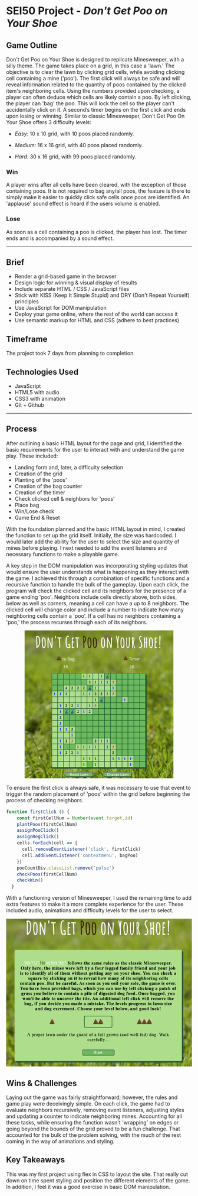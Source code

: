 # SEI50 Project - ***Don't Get Poo on Your Shoe***

## Game Outline
Don't Get Poo on Your Shoe is designed to replicate Minesweeper, with a silly theme. The game takes place on a grid, in this case a 'lawn.' The objective is to clear the lawn by clicking grid cells, while avoiding clicking cell containing a mine ('poo'). The first click will always be safe and will reveal information related to the quantity of poos contained by the clicked item's neighboring cells. Using the numbers provided upon checking, a player can often deduce which cells are likely contain a poo. By left clicking, the player can 'bag' the poo. This will lock the cell so the player can't accidentally click on it. A second’s timer begins on the first click and ends upon losing or winning. Similar to classic Minesweeper, Don't Get Poo On Your Shoe offers 3 difficulty levels:

* *Easy:* 10 x 10 grid, with 10 poos placed randomly.

* *Medium:* 16 x 16 grid, with 40 poos placed randomly.

* *Hard:* 30 x 16 grid, with 99 poos placed randomly.

### Win
 A player wins after all cells have been cleared, with the exception of those containing poos. It is not required to bag any/all poos, the feature is there to simply make it easier to quickly click safe cells once poos are identified. An 'applause' sound effect is heard if the users volume is enabled.

### Lose
As soon as a cell containing a poo is clicked, the player has lost. The timer ends and is accompanied by a sound effect.

***
## Brief
* Render a grid-based game in the browser
* Design logic for winning & visual display of results
* Include separate HTML / CSS / JavaScript files
* Stick with KISS (Keep It Simple Stupid) and DRY (Don't Repeat Yourself) principles
* Use JavaScript for DOM manipulation
* Deploy your game online, where the rest of the world can access it
* Use semantic markup for HTML and CSS (adhere to best practices)

## Timeframe
The project took 7 days from planning to completion.

## Technologies Used
* JavaScript
* HTML5 with audio
* CSS3 with animation
* Git + Github

***
## Process
After outlining a basic HTML layout for the page and grid, I identified the basic requirements for the user to interact with and understand the game play. These included:

* Landing form and, later, a difficulty selection
* Creation of the grid
* Planting of the 'poos'
* Creation of the bag counter
* Creation of the timer
* Check clicked cell & neighbors for 'poos'
* Place bag
* Win/Lose check
* Game End & Reset

With the foundation planned and the basic HTML layout in mind, I created the function to set up the grid itself. Initially, the size was hardcoded. I would later add the ability for the user to select the size and quantity of mines before playing. I next needed to add the event listeners and necessary functions to make a playable game. 

A key step in the DOM manipulation was incorporating styling updates that would ensure the user understands what is happening as they interact with the game. I achieved this through a combination of specific functions and a recursive function to handle the bulk of the gameplay. Upon each click, the program will check the clicked cell and its neighbors for the presence of a game ending 'poo'. Neighbors include cells directly above, both sides, below as well as corners, meaning a cell can have a up to 8 neighbors. The clicked cell will change color and include a number to indicate how many neighboring cells contain a 'poo'. If a cell has no neighbors containing a 'poo,' the process recurses through each of its neighbors.

<p align='center'>
<img src='./images/screenShot.jpg' height=400/>
</p>

To ensure the first click is always safe, it was necessary to use that event to trigger the random placement of 'poos' within the grid before beginning the process of checking neighbors.

``` javascript
function firstClick () {
    const firstCellNum = Number(event.target.id)
    plantPoos(firstCellNum)
    assignPooClick()
    assignRegClick()
    cells.forEach(cell => {
      cell.removeEventListener('click', firstClick)
      cell.addEventListener('contextmenu', bagPoo)
    })
    pooCountDiv.classList.remove('pulse')
    checkPoos(firstCellNum)
    checkWin()
  }
```

With a functioning version of Minesweeper, I used the remaining time to add extra features to make it a more complete experience for the user. These included audio, animations and difficulty levels for the user to select.

<p align='center'>
  <img src='./images/screenShot2.jpg' height=400>
</p>

## Wins & Challenges

Laying out the game was fairly straightforward; however, the rules and game play were deceivingly simple. On each click, the game had to evaluate neighbors recursively, removing event listeners, adjusting styles and updating a counter to indicate neighboring mines. Accounting for all these tasks, while ensuring the function wasn't 'wrapping' on edges or going beyond the bounds of the grid proved to be a fun challenge. That accounted for the bulk of the problem solving, with the much of the rest coming in the way of animations and styling.

## Key Takeaways

This was my first project using flex in CSS to layout the site. That really cut down on time spent styling and position the different elements of the game. In addition, I feel it was a good exercise in basic DOM manipulation.
